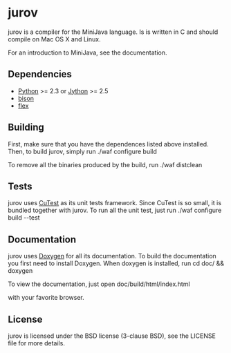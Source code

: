 jurov
=====

jurov is a compiler for the MiniJava language. Is is written in C and 
should compile on Mac OS X and Linux.

For an introduction to MiniJava, see the documentation.

Dependencies
------------
* [Python](http://www.python.org/) >= 2.3 or 
  [Jython](http://www.jython.org/) >= 2.5
* [bison](http://www.gnu.org/software/bison/) 
* [flex](http://flex.sourceforge.net/)

Building
--------
First, make sure that you have the dependences listed above installed.
Then, to build jurov, simply run
    ./waf configure build

To remove all the binaries produced by the build, run
    ./waf distclean

Tests
-----
jurov uses [CuTest](http://cutest.sourceforge.net/) as its 
unit tests framework. Since CuTest is so small, it is bundled 
together with jurov. To run all the unit test, just run
    ./waf configure build --test

Documentation
-------------
jurov uses [Doxygen](http://www.stack.nl/~dimitri/doxygen/) for all its 
documentation. To build the documentation you first need to install 
Doxygen. When doxygen is installed, run
    cd doc/ && doxygen

To view the documentation, just open 
    doc/build/html/index.html

with your favorite browser.

License
-------
jurov is licensed under the BSD license (3-clause BSD), see the LICENSE file 
for more details.
